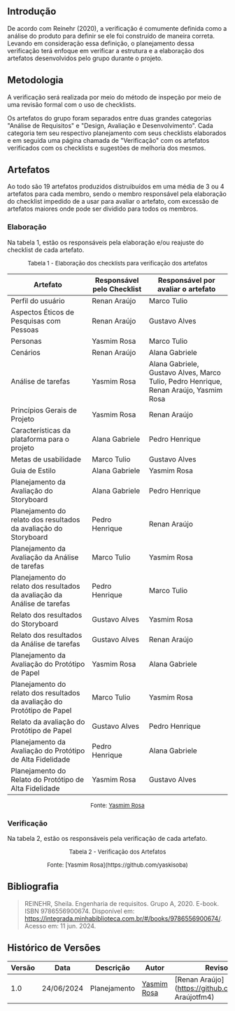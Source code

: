 ## Introdução
De acordo com Reinehr (2020), a verificação é comumente definida como a análise do produto para definir se ele foi construído de maneira correta. Levando em consideração essa definição, o planejamento dessa verificação terá enfoque em verificar a estrutura e a elaboração dos artefatos desenvolvidos pelo grupo durante o projeto.

## Metodologia
A verificação será realizada por meio do método de inspeção por meio de uma revisão formal com o uso de checklists.

Os artefatos do grupo foram separados entre duas grandes categorias "Análise de Requisitos" e "Design, Avaliação e Desenvolvimento". Cada categoria  tem seu respectivo planejamento com seus checklists elaborados e em seguida uma página chamada de "Verificação" com os artefatos verificados com os checklists e sugestões de melhoria dos mesmos.


## Artefatos
Ao todo são 19 artefatos produzidos distruibuídos em uma média de 3 ou 4 artefatos para cada membro, sendo o membro responsável pela elaboração do checklist impedido de a usar para avaliar o artefato, com excessão de artefatos maiores onde pode ser dividido para todos os membros. 

### Elaboração
Na tabela 1, estão os responsáveis pela elaboração e/ou reajuste do checklist de cada artefato.

<font size="2"><p style="text-align: center">Tabela 1 - Elaboração dos checklists para verificação dos artefatos </font>

<center>

| Artefato                                                          | Responsável pelo Checklist | Responsável por avaliar o artefato |
|-------------------------------------------------------------------|-----------------------------|-------------------------------------|
| Perfil do usuário                                                 | Renan Araújo                |   Marco Tulio                               |
| Aspectos Éticos de Pesquisas com Pessoas                          | Renan Araújo                |   Gustavo Alves                                 |
| Personas                                                          | Yasmim Rosa                 |   Marco Tulio                                  |
| Cenários                                                          | Renan Araújo                |   Alana Gabriele                                  |
| Análise de tarefas                                                | Yasmim Rosa                 |   Alana Gabriele, Gustavo Alves, Marco Tulio, Pedro Henrique, Renan Araújo, Yasmim Rosa                                  |
| Princípios Gerais de Projeto                                      | Yasmim Rosa                 |   Renan Araújo                                  |
| Características da plataforma para o projeto                      | Alana Gabriele              |   Pedro Henrique                                  |
| Metas de usabilidade                                              | Marco Tulio                 |   Gustavo Alves                                 |
| Guia de Estilo                                                    | Alana Gabriele              |   Yasmim Rosa                                  |
| Planejamento da Avaliação do Storyboard                           | Alana Gabriele              |   Pedro Henrique                                  |
| Planejamento do relato dos resultados da avaliação do Storyboard  | Pedro Henrique              |   Renan Araújo                                  |
| Planejamento da Avaliação da Análise de tarefas                   | Marco Tulio                 |   Yasmim Rosa                                  |
| Planejamento do relato dos resultados da avaliação da Análise de tarefas | Pedro Henrique       |   Marco Tulio                                  |
| Relato dos resultados do Storyboard                               | Gustavo Alves               |   Yasmim Rosa                                  |
| Relato dos resultados da Análise de tarefas                       | Gustavo Alves               |   Renan Araújo                                  |
| Planejamento da Avaliação do Protótipo de Papel                   | Yasmim Rosa                 |   Alana Gabriele                                  |
| Planejamento do relato dos resultados da avaliação do Protótipo de Papel | Marco Tulio         |    Yasmim Rosa                                 |
| Relato da avaliação do Protótipo de Papel                         | Gustavo Alves               |   Pedro Henrique                                  |
| Planejamento da Avaliação do Protótipo de Alta Fidelidade         | Pedro Henrique              |   Alana Gabriele                                  |
| Planejamento do Relato do Protótipo de Alta Fidelidade            | Yasmim Rosa                 |   Gustavo Alves                                  |


</center>

<font size="2"><p style="text-align: center">Fonte: [Yasmim Rosa](https://github.com/yaskisoba)</p></font>

### Verificação
Na tabela 2, estão os responsáveis pela verificação de cada artefato.

<font size="2"><p style="text-align: center">Tabela 2 - Verificação dos Artefatos </font>

<center>

</center>
<font size="2"><p style="text-align: center">Fonte: [Yasmim Rosa](https://github.com/yaskisoba)</p></font>

## Bibliografia
> REINEHR, Sheila. Engenharia de requisitos. Grupo A, 2020. E-book. ISBN 9786556900674. Disponível em: https://integrada.minhabiblioteca.com.br/#/books/9786556900674/. Acesso em: 11 jun. 2024.

## Histórico de Versões

| Versão | Data       | Descrição                     | Autor                 | Revisor |
| ------ | ---------- | ----------------------------- | --------------------- | ------- |
| 1.0    | 24/06/2024 | Planejamento       | [Yasmim Rosa](https://github.com/yaskisoba) | [Renan Araújo](https://github.com/Renan Araújotfm4)|
